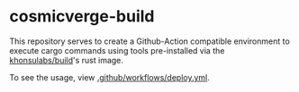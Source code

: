 # cosmicverge-build

This repository serves to create a Github-Action compatible environment to execute cargo commands using tools pre-installed via the [khonsulabs/build](https://github.com/khonsulabs/build)'s rust image.

To see the usage, view [.github/workflows/deploy.yml](https://github.com/khonsulabs/cosmicverge-build/blob/main/.github/workflows/docker.yml).
